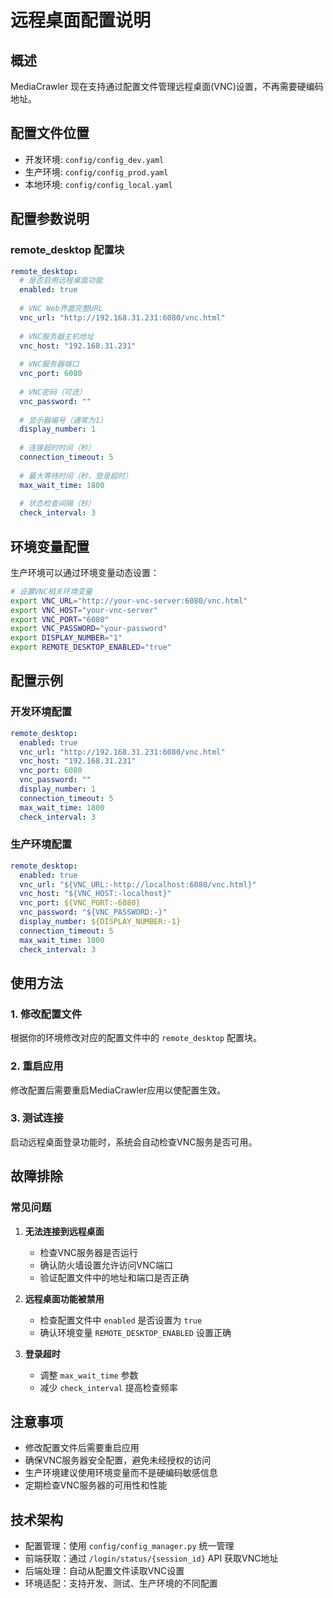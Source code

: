 # 远程桌面配置说明

## 概述
MediaCrawler 现在支持通过配置文件管理远程桌面(VNC)设置，不再需要硬编码地址。

## 配置文件位置
- 开发环境: `config/config_dev.yaml`
- 生产环境: `config/config_prod.yaml`  
- 本地环境: `config/config_local.yaml`

## 配置参数说明

### remote_desktop 配置块
```yaml
remote_desktop:
  # 是否启用远程桌面功能
  enabled: true
  
  # VNC Web界面完整URL
  vnc_url: "http://192.168.31.231:6080/vnc.html"
  
  # VNC服务器主机地址
  vnc_host: "192.168.31.231"
  
  # VNC服务器端口
  vnc_port: 6080
  
  # VNC密码（可选）
  vnc_password: ""
  
  # 显示器编号（通常为1）
  display_number: 1
  
  # 连接超时时间（秒）
  connection_timeout: 5
  
  # 最大等待时间（秒，登录超时）
  max_wait_time: 1800
  
  # 状态检查间隔（秒）
  check_interval: 3
```

## 环境变量配置
生产环境可以通过环境变量动态设置：

```bash
# 设置VNC相关环境变量
export VNC_URL="http://your-vnc-server:6080/vnc.html"
export VNC_HOST="your-vnc-server"
export VNC_PORT="6080"
export VNC_PASSWORD="your-password"
export DISPLAY_NUMBER="1"
export REMOTE_DESKTOP_ENABLED="true"
```

## 配置示例

### 开发环境配置
```yaml
remote_desktop:
  enabled: true
  vnc_url: "http://192.168.31.231:6080/vnc.html"
  vnc_host: "192.168.31.231"
  vnc_port: 6080
  vnc_password: ""
  display_number: 1
  connection_timeout: 5
  max_wait_time: 1800
  check_interval: 3
```

### 生产环境配置
```yaml
remote_desktop:
  enabled: true
  vnc_url: "${VNC_URL:-http://localhost:6080/vnc.html}"
  vnc_host: "${VNC_HOST:-localhost}"
  vnc_port: ${VNC_PORT:-6080}
  vnc_password: "${VNC_PASSWORD:-}"
  display_number: ${DISPLAY_NUMBER:-1}
  connection_timeout: 5
  max_wait_time: 1800
  check_interval: 3
```

## 使用方法

### 1. 修改配置文件
根据你的环境修改对应的配置文件中的 `remote_desktop` 配置块。

### 2. 重启应用
修改配置后需要重启MediaCrawler应用以使配置生效。

### 3. 测试连接
启动远程桌面登录功能时，系统会自动检查VNC服务是否可用。

## 故障排除

### 常见问题
1. **无法连接到远程桌面**
   - 检查VNC服务器是否运行
   - 确认防火墙设置允许访问VNC端口
   - 验证配置文件中的地址和端口是否正确

2. **远程桌面功能被禁用**
   - 检查配置文件中 `enabled` 是否设置为 `true`
   - 确认环境变量 `REMOTE_DESKTOP_ENABLED` 设置正确

3. **登录超时**
   - 调整 `max_wait_time` 参数
   - 减少 `check_interval` 提高检查频率

## 注意事项
- 修改配置文件后需要重启应用
- 确保VNC服务器安全配置，避免未经授权的访问
- 生产环境建议使用环境变量而不是硬编码敏感信息
- 定期检查VNC服务器的可用性和性能

## 技术架构
- 配置管理：使用 `config/config_manager.py` 统一管理
- 前端获取：通过 `/login/status/{session_id}` API 获取VNC地址
- 后端处理：自动从配置文件读取VNC设置
- 环境适配：支持开发、测试、生产环境的不同配置 